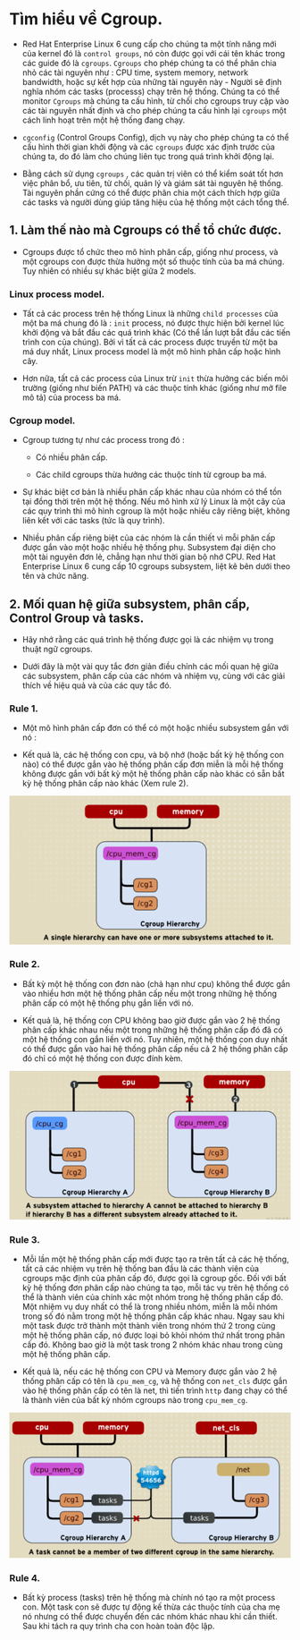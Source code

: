 # Tìm hiểu về Cgroup.

- Red Hat Enterprise Linux 6 cung cấp cho chúng ta một tính năng mới của kernel đó là `control groups`, nó còn được gọi với cái tên khác trong các guide đó là `cgroups`. `Cgroups` cho phép chúng ta có thể phân chia nhỏ các tài nguyên như : CPU time, system memory, network bandwidth, hoặc sự kết hợp của những tài nguyên này - Người sẽ định nghĩa nhóm các tasks (processs) chạy trên hệ thống. Chúng ta có thể monitor `Cgroups` mà chúng ta cấu hình, từ chối cho cgroups truy cập vào các tài nguyên nhất định và cho phép chúng ta cấu hình lại `cgroups` một cách linh hoạt trên một hệ thống đang chạy.

- `cgconfig` (Control Groups Config), dịch vụ này cho phép chúng ta có thể cấu hình thời gian khởi động và các `cgroups` được xác định trước của chúng ta, do đó làm cho chúng liên tục trong quá trình khởi động lại.

- Bằng cách sử dụng `cgroups` , các quản trị viên có thể kiểm soát tốt hơn việc phân bổ, ưu tiên, từ chối, quản lý và giám sát tài nguyên hệ thống. Tài nguyên phần cứng có thể được phân chia một cách thích hợp giữa các tasks và người dùng giúp tăng hiệu của hệ thống một cách tổng thể.

## 1. Làm thế nào mà Cgroups có thể tổ chức được.

- Cgroups được tổ chức theo mô hình phân cấp, giống như process, và một cgroups con được thừa hưởng một số thuộc tính của ba má chúng. Tuy nhiên có nhiều sự khác biệt giữa 2 models.

### Linux process model.

- Tất cả các process trên hệ thống Linux là những `child processes` của một ba má chung đó là : `init` process, nó được thực hiện bởi kernel lúc khởi động và bắt đầu các quá trình khác (Có thể lần lượt bắt đầu các tiến trình con của chúng). Bởi vì tất cả các process được truyền từ một ba má duy nhất, Linux process model là một mô hình phân cấp hoặc hình cây.

- Hơn nữa, tất cả các process của Linux trừ `init` thừa hưởng các biến môi trường (giống như biến PATH) và các thuộc tính khác (giống như mở file mô tả) của process ba má.

### Cgroup model.

- Cgroup tương tự như các process trong đó :

    - Có nhiều phân cấp.

    - Các child cgroups thừa hưởng các thuộc tính từ cgroup ba má.

- Sự khác biệt cơ bản là nhiều phân cấp khác nhau của nhóm có thể tồn tại đồng thời trên một hệ thống. Nếu mô hình xử lý Linux là một cây của các quy trình thì mô hình cgroup là một hoặc nhiều cây riêng biệt, không liên kết với các tasks (tức là quy trình).

- Nhiều phân cấp riêng biệt của các nhóm là cần thiết vì mỗi phân cấp được gắn vào một hoặc nhiều hệ thống phụ. Subsystem đại diện cho một tài nguyên đơn lẻ, chẳng hạn như thời gian bộ nhớ CPU. Red Hat Enterprise Linux 6 cung cấp 10 cgroups subsystem, liệt kê bên dưới theo tên và chức năng.

## 2. Mối quan hệ giữa subsystem, phân cấp, Control Group và tasks.

- Hãy nhớ rằng các quá trình hệ thống được gọi là các nhiệm vụ trong thuật ngữ cgroups.

- Dưới đây là một vài quy tắc đơn giản điều chỉnh các mối quan hệ giữa các subsystem, phân cấp của các nhóm và nhiệm vụ, cùng với các giải thích về hiệu quả và của các quy tắc đó.

### Rule 1.

- Một mô hình phân cấp đơn có thể có một hoặc nhiều subsystem gắn với nó :

- Kết quả là, các hệ thống con cpu, và bộ nhớ (hoặc bất kỳ hệ thống con nào) có thể được gắn vào hệ thống phân cấp đơn miễn là mỗi hệ thống không được gắn với bất kỳ một hệ thống phân cấp nào khác có sẵn bất kỳ hệ thống phân cấp nào khác (Xem rule 2).

![rule1](/images/rule1.png)

### Rule 2.

- Bất kỳ một hệ thống con đơn nào (chả hạn như cpu) không thể được gắn vào nhiều hơn một hệ thống phân cấp nếu một trong những hệ thống phân cấp có một hệ thống phụ gắn liền với nó.

- Kết quả là, hệ thống con CPU không bao giờ được gắn vào 2 hệ thống phân cấp khác nhau nếu một trong những hệ thống phân cấp đó đã có một hệ thống con gắn liền với nó. Tuy nhiên, một hệ thống con duy nhất có thể được gắn vào hai hệ thống phân cấp nếu cả 2 hệ thống phân cấp đó chỉ có một hệ thống con được đính kèm.

![rule2](/images/rule2.png)

### Rule 3.

- Mỗi lần một hệ thống phân cấp mới được tạo ra trên tất cả các hệ thống, tất cả các nhiệm vụ trên hệ thống ban đầu là các thành viên của cgroups mặc định của phân cấp đó, được gọi là cgroup gốc. Đối với bất kỳ hệ thống đơn phân cấp nào chúng ta tạo, mỗi tác vụ trên hệ thống có thể là thành viên của chính xác một nhóm trong hệ thống phân cấp đó. Một nhiệm vụ duy nhất có thể là trong nhiều nhóm, miễn là mỗi nhóm trong số đó nằm trong một hệ thống phân cấp khác nhau. Ngay sau khi một task được trở thành một thành viên trong nhóm thứ 2 trong cùng một hệ thống phân cấp, nó được loại bỏ khỏi nhóm thứ nhất trong phân cấp đó. Không bao giờ là một task trong 2 nhóm khác nhau trong cùng một hệ thống phân cấp.

- Kết quả là, nếu các hệ thống con CPU và Memory được gắn vào 2 hệ thống phân cấp có tên là `cpu_mem_cg`, và hệ thống con `net_cls` được gắn vào hệ thống phân cấp có tên là net, thì tiến trình `http` đang chạy có thể là thành viên của bất kỳ nhóm cgroups nào trong `cpu_mem_cg`.


![rule3](/images/rule3.png)

### Rule 4.

- Bất kỳ process (tasks) trên hệ thống mà chính nó tạo ra một process con. Một task con sẽ được tự động kế thừa các thuộc tính của cha mẹ nó nhưng có thể được chuyển đến các nhóm khác nhau khi cần thiết. Sau khi tách ra quy trình cha con hoàn toàn độc lập. 